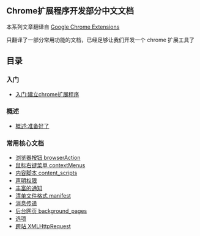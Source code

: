 ## Chrome扩展程序开发部分中文文档

本系列文章翻译自 [Google Chrome Extensions](https://developer.chrome.com/)

只翻译了一部分常用功能的文档，已经足够让我们开发一个 chrome 扩展工具了

## 目录
### 入门
* [入门:建立chrome扩展程序](getstarted.md)
	
### 概述
* [概述:准备好了](overview.md)

### 常用核心文档

* [浏览器按钮 browserAction](browserAction.md)
* [鼠标右键菜单 contextMenus](contextMenus.md)
* [内容脚本 content_scripts](content_scripts.md)
* [声明权限](declare_permission.md)
* [丰富的通知](desktop_notifications.md)
* [清单文件格式 manifest](manifest.md)
* [消息传递](messaging.md)
* [后台网页 background_pages](background_pages.md)
* [选项](options.md)
* [跨站 XMLHttpRequest](xhr.md)
